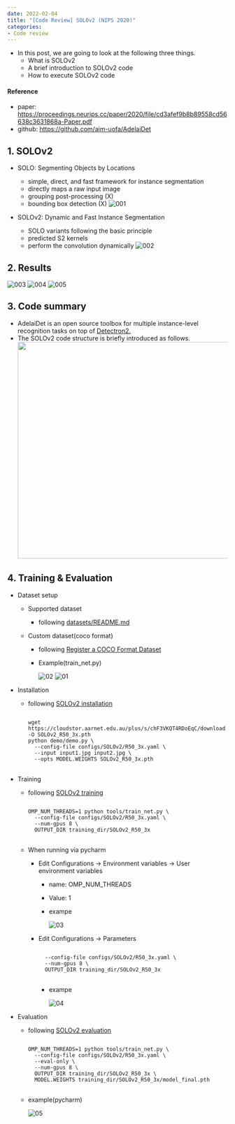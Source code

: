 ```yaml
---
date: 2022-02-04
title: "[Code Review] SOLOv2 (NIPS 2020)"
categories: 
- Code review
---
```


+ In this post, we are going to look at the following three things.
  + What is SOLOv2
  + A brief introduction to SOLOv2 code
  + How to execute SOLOv2 code


#### Reference

+ paper: <https://proceedings.neurips.cc/paper/2020/file/cd3afef9b8b89558cd56638c3631868a-Paper.pdf>
+ github: <https://github.com/aim-uofa/AdelaiDet>



## 1. SOLOv2

+ SOLO: Segmenting Objects by Locations

  + simple, direct, and fast framework for instance segmentation
  + directly maps a raw input image
  + grouping post-processing (X)
  + bounding box detection (X)
  ![001](https://user-images.githubusercontent.com/76807432/152561553-20e2c558-a8cd-4e33-8f76-0dfed674a27d.PNG)


+ SOLOv2: Dynamic and Fast Instance Segmentation

  + SOLO variants following the basic principle
  + predicted S2 kernels
  + perform the convolution dynamically
  ![002](https://user-images.githubusercontent.com/76807432/152561581-03fcb806-15f6-47da-9eb1-9b42f450a82b.PNG)





## 2. Results

![003](https://user-images.githubusercontent.com/76807432/152563016-ce0cb3bb-cb5a-4880-9434-9fce6501da80.PNG)
![004](https://user-images.githubusercontent.com/76807432/152563037-f61080c5-a5fb-4260-8c5f-c11ebdfa8032.PNG)
![005](https://user-images.githubusercontent.com/76807432/152563047-7f7a0860-d800-4c58-ad3c-3098a35bc89b.PNG)





## 3. Code summary
+ AdelaiDet is an open source toolbox for multiple instance-level recognition tasks on top of [Detectron2.](https://github.com/facebookresearch/detectron2)
+ The SOLOv2 code structure is briefly introduced as follows.
  <img src="https://user-images.githubusercontent.com/76807432/152563202-9af2fd75-983b-46cb-b8d8-d1821901c2ef.png" width="903" height="496">


## 4. Training & Evaluation

+ Dataset setup

  + Supported dataset
  
    + following [datasets/README.md](https://github.com/facebookresearch/detectron2/blob/main/datasets/README.md)
  
  + Custom dataset(coco format)

    + following [Register a COCO Format Dataset](https://detectron2.readthedocs.io/en/latest/tutorials/datasets.html#register-a-coco-format-dataset)
    + Example(train_net.py)
       
      ![02](https://user-images.githubusercontent.com/76807432/152669792-37b505a9-2ca7-4ad4-98ff-e2d3e2da3eab.PNG)
      ![01](https://user-images.githubusercontent.com/76807432/152669799-ea149305-5cce-4e26-95c2-00287d3c9498.PNG)

+ Installation
  
  + following [SOLOv2 installation](https://github.com/aim-uofa/AdelaiDet/blob/master/configs/SOLOv2/README.md#installation--quick-start)
    <pre>
    <code>
    wget https://cloudstor.aarnet.edu.au/plus/s/chF3VKQT4RDoEqC/download -O SOLOv2_R50_3x.pth
    python demo/demo.py \
      --config-file configs/SOLOv2/R50_3x.yaml \
      --input input1.jpg input2.jpg \
      --opts MODEL.WEIGHTS SOLOv2_R50_3x.pth
    </code>
    </pre>
    
+ Training

  + following [SOLOv2 training](https://github.com/aim-uofa/AdelaiDet/blob/master/configs/SOLOv2/README.md#installation--quick-start)
    <pre>
    <code>
    OMP_NUM_THREADS=1 python tools/train_net.py \
      --config-file configs/SOLOv2/R50_3x.yaml \
      --num-gpus 8 \
      OUTPUT_DIR training_dir/SOLOv2_R50_3x
    </code>
    </pre>

  + When running via pycharm

    + Edit Configurations -> Environment variables -> User environment variables
      + name: OMP_NUM_THREADS
      + Value: 1
      + exampe
        
        ![03](https://user-images.githubusercontent.com/76807432/152670170-f0ef6d34-75d1-4f0b-9215-68fb34771970.PNG)
        
    + Edit Configurations -> Parameters
      <pre>
      <code>
        --config-file configs/SOLOv2/R50_3x.yaml \
        --num-gpus 8 \
        OUTPUT_DIR training_dir/SOLOv2_R50_3x
      </code>
      </pre>
      + exampe
      
        ![04](https://user-images.githubusercontent.com/76807432/152670233-9324927e-87cb-49d6-9e8e-1929d66e94c7.PNG)
        
+ Evaluation 
  + following [SOLOv2 evaluation](https://github.com/aim-uofa/AdelaiDet/blob/master/configs/SOLOv2/README.md#installation--quick-start)
    <pre>
    <code>
    OMP_NUM_THREADS=1 python tools/train_net.py \
      --config-file configs/SOLOv2/R50_3x.yaml \
      --eval-only \
      --num-gpus 8 \
      OUTPUT_DIR training_dir/SOLOv2_R50_3x \
      MODEL.WEIGHTS training_dir/SOLOv2_R50_3x/model_final.pth
    </code>
    </pre>
    
  + example(pycharm)
    
    ![05](https://user-images.githubusercontent.com/76807432/152670419-06773121-bf65-4c05-a0ae-4192bb5fc19a.PNG)
